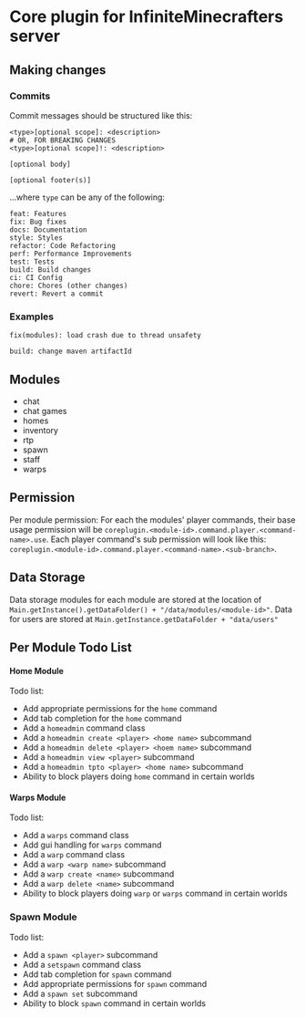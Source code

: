 # Core plugin for InfiniteMinecrafters server

## Making changes
### Commits

Commit messages should be structured like this:


```
<type>[optional scope]: <description>
# OR, FOR BREAKING CHANGES
<type>[optional scope]!: <description>

[optional body]

[optional footer(s)]
```

...where `type` can be any of the following:

```
feat: Features
fix: Bug fixes
docs: Documentation
style: Styles
refactor: Code Refactoring
perf: Performance Improvements
test: Tests
build: Build changes
ci: CI Config
chore: Chores (other changes)
revert: Revert a commit
```

### Examples
```
fix(modules): load crash due to thread unsafety
```

```
build: change maven artifactId
```

## Modules
- chat
- chat games
- homes
- inventory
- rtp
- spawn
- staff
- warps

## Permission
Per module permission:
For each the modules' player commands, their base usage permission will be `coreplugin.<module-id>.command.player.<command-name>.use`.
Each player command's sub permission will look like this: `coreplugin.<module-id>.command.player.<command-name>.<sub-branch>`.

## Data Storage
Data storage modules for each module are stored at the location of `Main.getInstance().getDataFolder() + "/data/modules/<module-id>"`. 
Data for users are stored at `Main.getInstance.getDataFolder + "data/users"`

## Per Module Todo List

#### Home Module
Todo list:
- Add appropriate permissions for the `home` command
- Add tab completion for the `home` command
- Add a `homeadmin` command class
- Add a `homeadmin create <player> <home name>` subcommand
- Add a `homeadmin delete <player> <hoem name>` subcommand
- Add a `homeadmin view <player>` subcommand
- Add a `homeadmin tpto <player> <home name>` subcommand
- Ability to block players doing `home` command in certain worlds

#### Warps Module
Todo list:
- Add a `warps` command class
- Add gui handling for `warps` command
- Add a `warp` command class
- Add a `warp <warp name>` subcommand
- Add a `warp create <name>` subcommand
- Add a `warp delete <name>` subcommand
- Ability to block players doing `warp` or `warps` command in certain worlds


### Spawn Module
Todo list:
- Add a `spawn <player>` subcommand
- Add a `setspawn` command class
- Add tab completion for `spawn` command
- Add appropriate permissions for `spawn` command
- Add a `spawn set` subcommand
- Ability to block `spawn` command in certain worlds